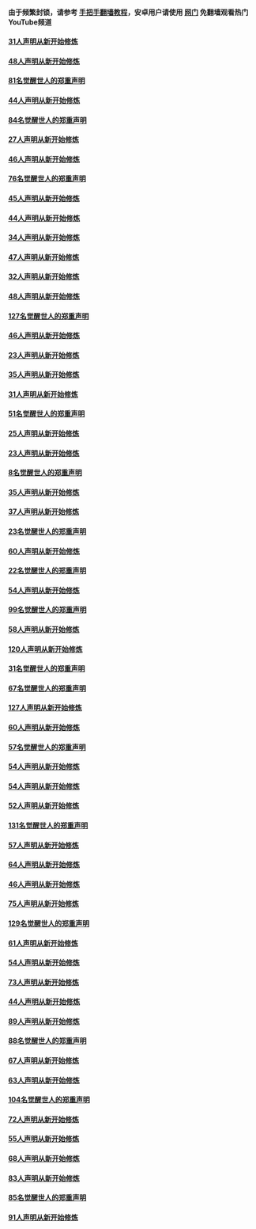 #### 由于频繁封锁，请参考 [手把手翻墙教程](https://github.com/gfw-breaker/guides/wiki/)，安卓用户请使用 [网门](https://github.com/gfw-breaker/nogfw/blob/master/dl.md?t=03080700) 免翻墙观看热门YouTube频道 

#### [31人声明从新开始修炼](../pages/91/421763.md?t=03080700) 

#### [48人声明从新开始修炼](../pages/91/421605.md?t=03080700) 

#### [81名觉醒世人的郑重声明](../pages/91/421656.md?t=03080700) 

#### [44人声明从新开始修炼](../pages/91/421544.md?t=03080700) 

#### [84名觉醒世人的郑重声明](../pages/91/421543.md?t=03080700) 

#### [27人声明从新开始修炼](../pages/91/421465.md?t=03080700) 

#### [46人声明从新开始修炼](../pages/91/421454.md?t=03080700) 

#### [76名觉醒世人的郑重声明](../pages/91/421453.md?t=03080700) 

#### [45人声明从新开始修炼](../pages/91/421452.md?t=03080700) 

#### [44人声明从新开始修炼](../pages/91/421422.md?t=03080700) 

#### [34人声明从新开始修炼](../pages/91/421322.md?t=03080700) 

#### [47人声明从新开始修炼](../pages/91/421264.md?t=03080700) 

#### [32人声明从新开始修炼](../pages/91/421225.md?t=03080700) 

#### [48人声明从新开始修炼](../pages/91/421202.md?t=03080700) 

#### [127名觉醒世人的郑重声明](../pages/91/421224.md?t=03080700) 

#### [46人声明从新开始修炼](../pages/91/421203.md?t=03080700) 

#### [23人声明从新开始修炼](../pages/91/421138.md?t=03080700) 

#### [35人声明从新开始修炼](../pages/91/421122.md?t=03080700) 

#### [31人声明从新开始修炼](../pages/91/421081.md?t=03080700) 

#### [51名觉醒世人的郑重声明](../pages/91/421080.md?t=03080700) 

#### [25人声明从新开始修炼](../pages/91/421020.md?t=03080700) 

#### [23人声明从新开始修炼](../pages/91/420884.md?t=03080700) 

#### [8名觉醒世人的郑重声明](../pages/91/420883.md?t=03080700) 

#### [35人声明从新开始修炼](../pages/91/420809.md?t=03080700) 

#### [37人声明从新开始修炼](../pages/91/420766.md?t=03080700) 

#### [23名觉醒世人的郑重声明](../pages/91/420765.md?t=03080700) 

#### [60人声明从新开始修炼](../pages/91/420727.md?t=03080700) 

#### [22名觉醒世人的郑重声明](../pages/91/420726.md?t=03080700) 

#### [54人声明从新开始修炼](../pages/91/420529.md?t=03080700) 

#### [99名觉醒世人的郑重声明](../pages/91/420528.md?t=03080700) 

#### [58人声明从新开始修炼](../pages/91/420198.md?t=03080700) 

#### [120人声明从新开始修炼](../pages/91/420141.md?t=03080700) 

#### [31名觉醒世人的郑重声明](../pages/91/420197.md?t=03080700) 

#### [67名觉醒世人的郑重声明](../pages/91/420140.md?t=03080700) 

#### [127人声明从新开始修炼](../pages/91/420082.md?t=03080700) 

#### [60人声明从新开始修炼](../pages/91/420081.md?t=03080700) 

#### [57名觉醒世人的郑重声明](../pages/91/420080.md?t=03080700) 

#### [54人声明从新开始修炼](../pages/91/419533.md?t=03080700) 

#### [54人声明从新开始修炼](../pages/91/419532.md?t=03080700) 

#### [52人声明从新开始修炼](../pages/91/419531.md?t=03080700) 

#### [131名觉醒世人的郑重声明](../pages/91/419530.md?t=03080700) 

#### [57人声明从新开始修炼](../pages/91/419430.md?t=03080700) 

#### [64人声明从新开始修炼](../pages/91/419429.md?t=03080700) 

#### [46人声明从新开始修炼](../pages/91/419428.md?t=03080700) 

#### [75人声明从新开始修炼](../pages/91/419427.md?t=03080700) 

#### [129名觉醒世人的郑重声明](../pages/91/419426.md?t=03080700) 

#### [61人声明从新开始修炼](../pages/91/419198.md?t=03080700) 

#### [54人声明从新开始修炼](../pages/91/419197.md?t=03080700) 

#### [73人声明从新开始修炼](../pages/91/419196.md?t=03080700) 

#### [44人声明从新开始修炼](../pages/91/419075.md?t=03080700) 

#### [89人声明从新开始修炼](../pages/91/419074.md?t=03080700) 

#### [88名觉醒世人的郑重声明](../pages/91/419195.md?t=03080700) 

#### [67人声明从新开始修炼](../pages/91/419073.md?t=03080700) 

#### [63人声明从新开始修炼](../pages/91/419072.md?t=03080700) 

#### [104名觉醒世人的郑重声明](../pages/91/419071.md?t=03080700) 

#### [72人声明从新开始修炼](../pages/91/418902.md?t=03080700) 

#### [55人声明从新开始修炼](../pages/91/418901.md?t=03080700) 

#### [68人声明从新开始修炼](../pages/91/418900.md?t=03080700) 

#### [83人声明从新开始修炼](../pages/91/418757.md?t=03080700) 

#### [85名觉醒世人的郑重声明](../pages/91/418899.md?t=03080700) 

#### [91人声明从新开始修炼](../pages/91/418756.md?t=03080700) 

